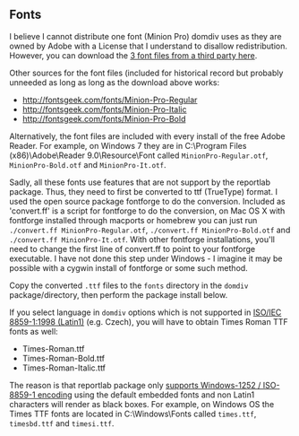 ## Fonts

I believe I cannot distribute one font (Minion Pro) domdiv uses as they are owned by Adobe with a License that I understand to disallow redistribution. However, you can download the [3 font files from a third party here](https://www.dropbox.com/s/tsqk69mayoa3pfz/MinionPro-ForDominionTabs.zip?dl=1).

Other sources for the font files (included for historical record but probably unneeded as long as long as the download above works:

- http://fontsgeek.com/fonts/Minion-Pro-Regular
- http://fontsgeek.com/fonts/Minion-Pro-Italic
- http://fontsgeek.com/fonts/Minion-Pro-Bold

Alternatively, the font files are included with every install of the free Adobe Reader. For example, on Windows 7 they are in C:\Program Files (x86)\Adobe\Reader 9.0\Resource\Font called `MinionPro-Regular.otf`, `MinionPro-Bold.otf` and `MinionPro-It.otf`.

Sadly, all these fonts use features that are not support by the reportlab package. Thus, they need to first be converted to ttf (TrueType) format. I used the open source package fontforge to do the conversion. Included as 'convert.ff' is a script for fontforge to do the conversion, on Mac OS X with fontforge installed through macports or homebrew you can just run `./convert.ff MinionPro-Regular.otf`, `./convert.ff MinionPro-Bold.otf` and `./convert.ff MinionPro-It.otf`. With other fontforge installations, you'll need to change the first line of convert.ff to point to your fontforge executable. I have not done this step under Windows - I imagine it may be possible with a cygwin install of fontforge or some such method.

Copy the converted `.ttf` files to the `fonts` directory in the `domdiv` package/directory, then perform the package install below.

If you select language in `domdiv` options which is not supported in [ISO/IEC 8859-1:1998 (Latin1)](https://en.wikipedia.org/wiki/ISO/IEC_8859-1#Modern_languages_with_complete_coverage) (e.g. Czech), you will have to obtain Times Roman TTF fonts as well:

- Times-Roman.ttf
- Times-Roman-Bold.ttf
- Times-Roman-Italic.ttf

The reason is that reportlab package only [supports Windows-1252 / ISO-8859-1 encoding](https://docs.reportlab.com/reportlab/userguide/ch3_fonts/#standard-single-byte-font-encodings) using the default embedded fonts and non Latin1 characters will render as black boxes. For example, on Windows OS the Times TTF fonts are located in C:\Windows\Fonts called `times.ttf`, `timesbd.ttf` and `timesi.ttf`.

